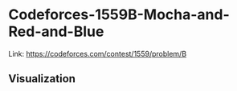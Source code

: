 # Codeforces-1559B-Mocha-and-Red-and-Blue
Link: https://codeforces.com/contest/1559/problem/B
## Visualization
